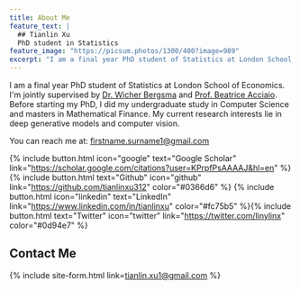```yaml
---
title: About Me
feature_text: |
  ## Tianlin Xu
  PhD student in Statistics
feature_image: "https://picsum.photos/1300/400?image=989"
excerpt: "I am a final year PhD student of Statistics at London School of Economics. I'm jointly supervised by [Dr. Wicher Bergsma](https://www.lse.ac.uk/Statistics/People/Dr-Wicher-Bergsma) and [Prof. Beatrice Acciaio](http://beatrice-acciaio.net/). Before joining my PhD, I did my undergraduate study in Computer Science and masters in Mathematical Finance. My current research interests lie in deep generative models and computer vision."
---
```


I am a final year PhD student of Statistics at London School of Economics. I'm jointly supervised by [Dr. Wicher Bergsma](https://www.lse.ac.uk/Statistics/People/Dr-Wicher-Bergsma) and [Prof. Beatrice Acciaio](http://beatrice-acciaio.net/). Before starting my PhD, I did my undergraduate study in Computer Science and masters in Mathematical Finance. My current research interests lie in deep generative models and computer vision.

You can reach me at: firstname.surname1@gmail.com

{% include button.html icon="google" text="Google Scholar" link="https://scholar.google.com/citations?user=KPrpfPsAAAAJ&hl=en" %} {% include button.html text="Github" icon="github" link="https://github.com/tianlinxu312" color="#0366d6" %} {% include button.html icon="linkedin" text="LinkedIn" link="https://www.linkedin.com/in/tianlinxu" color="#fc75b5" %}{% include button.html text="Twitter" icon="twitter" link="https://twitter.com/linylinx" color="#0d94e7" %} 

## Contact Me

{% include site-form.html link=tianlin.xu1@gmail.com %}
